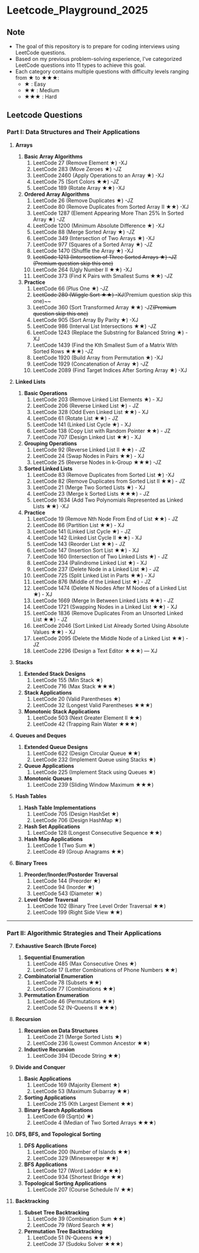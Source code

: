 # Leetcode_Playground_2025

## Note
- The goal of this repository is to prepare for coding interviews using LeetCode questions.
- Based on my previous problem-solving experience, I've categorized LeetCode questions into 11 types to achieve this goal.
- Each category contains multiple questions with difficulty levels ranging from ★ to ★★★:
  - ★ : Easy 
  - ★★ : Medium 
  - ★★★ : Hard

## Leetcode Questions
### Part I: **Data Structures and Their Applications**  
1. **Arrays**  
   1. **Basic Array Algorithms**  
      1. LeetCode 27 (Remove Element ★) -XJ
      2. LeetCode 283 (Move Zeroes ★) -JZ
      3. LeetCode 2460 (Apply Operations to an Array ★) -XJ
      4. LeetCode 75 (Sort Colors ★★) -JZ
      5. LeetCode 189 (Rotate Array ★★) -XJ
   2. **Ordered Array Algorithms**  
      1. LeetCode 26 (Remove Duplicates ★)  -JZ  
      2. LeetCode 80 (Remove Duplicates from Sorted Array II ★★)  -XJ 
      3. LeetCode 1287 (Element Appearing More Than 25% In Sorted Array ★)  -JZ
      4. LeetCode 1200 (Minimum Absolute Difference ★)  -XJ
      5. LeetCode 88 (Merge Sorted Array ★)  -JZ
      6. LeetCode 349 (Intersection of Two Arrays ★)  -XJ
      7. LeetCode 977 (Squares of a Sorted Array ★)  -JZ
      8. LeetCode 1470 (Shuffle the Array ★)  -XJ
      9. ~~LeetCode 1213 (Intersection of Three Sorted Arrays ★)  -JZ (Premium question skip this one)~~
      10. LeetCode 264 (Ugly Number II ★★)  -XJ 
      11. LeetCode 373 (Find K Pairs with Smallest Sums ★★)  -JZ
   3. **Practice**
      1. LeetCode 66 (Plus One ★) -JZ
      2. ~~LeetCode 280 (Wiggle Sort ★★) -XJ~~(Premium question skip this one)~~
      3. LeetCode 360 (Sort Transformed Array ★★) -JZ~~(Premium question skip this one)~~
      4. LeetCode 905 (Sort Array By Parity ★) -XJ
      5. LeetCode 986 (Interval List Intersections ★★) -JZ
      6. LeetCode 1243 (Replace the Substring for Balanced String ★) -XJ
      7. LeetCode 1439 (Find the Kth Smallest Sum of a Matrix With Sorted Rows ★★★) -JZ
      8. LeetCode 1920 (Build Array from Permutation ★) -XJ
      9. LeetCode 1929 (Concatenation of Array ★) -JZ
      10. LeetCode 2089 (Find Target Indices After Sorting Array ★) -XJ



2. **Linked Lists**  
   1. **Basic Operations**  
      1. LeetCode 203 (Remove Linked List Elements ★)  - XJ
      2. LeetCode 206 (Reverse Linked List ★)  - JZ
      3. LeetCode 328 (Odd Even Linked List ★★)  - XJ
      4. LeetCode 61 (Rotate List ★★)  - JZ
      5. LeetCode 141 (Linked List Cycle ★) - XJ 
      6. LeetCode 138 (Copy List with Random Pointer ★★) - JZ  
      7. LeetCode 707 (Design Linked List ★★)  - XJ
   2. **Grouping Operations**  
      1. LeetCode 92 (Reverse Linked List II ★★)  - JZ
      2. LeetCode 24 (Swap Nodes in Pairs ★★)  - XJ
      3. LeetCode 25 (Reverse Nodes in k-Group ★★★) -JZ 
   3. **Sorted Linked Lists**  
      1. LeetCode 83 (Remove Duplicates from Sorted List ★) -XJ  
      2. LeetCode 82 (Remove Duplicates from Sorted List II ★★) - JZ  
      3. LeetCode 21 (Merge Two Sorted Lists ★)  - XJ
      4. LeetCode 23 (Merge k Sorted Lists ★★★)  - JZ
      5. LeetCode 1634 (Add Two Polynomials Represented as Linked Lists ★★) -XJ  
   4. **Practice**  
      1. LeetCode 19 (Remove Nth Node From End of List ★★) - JZ  
      2. LeetCode 86 (Partition List ★★)  - XJ
      3. LeetCode 141 (Linked List Cycle ★)  - JZ
      4. LeetCode 142 (Linked List Cycle II ★★) - XJ 
      5. LeetCode 143 (Reorder List ★★)  - JZ
      6. LeetCode 147 (Insertion Sort List ★★) - XJ  
      7. LeetCode 160 (Intersection of Two Linked Lists ★) - JZ  
      8. LeetCode 234 (Palindrome Linked List ★)   - XJ
      9. LeetCode 237 (Delete Node in a Linked List ★) - JZ 
      10. LeetCode 725 (Split Linked List in Parts ★★)  - XJ
      11. LeetCode 876 (Middle of the Linked List ★)  - JZ
      12. LeetCode 1474 (Delete N Nodes After M Nodes of a Linked List ★) - XJ  
      13. LeetCode 1669 (Merge In Between Linked Lists ★★) - JZ  
      14. LeetCode 1721 (Swapping Nodes in a Linked List ★★) - XJ 
      15. LeetCode 1836 (Remove Duplicates From an Unsorted Linked List ★★) - JZ  
      16. LeetCode 2046 (Sort Linked List Already Sorted Using Absolute Values ★★) - XJ 
      17. LeetCode 2095 (Delete the Middle Node of a Linked List ★★) -JZ  
      18. LeetCode 2296 (Design a Text Editor ★★★) — XJ

3. **Stacks**  
   1. **Extended Stack Designs**  
      1. LeetCode 155 (Min Stack ★)  
      2. LeetCode 716 (Max Stack ★★★)  
   2. **Stack Applications**  
      1. LeetCode 20 (Valid Parentheses ★)  
      2. LeetCode 32 (Longest Valid Parentheses ★★★)  
   3. **Monotonic Stack Applications**  
      1. LeetCode 503 (Next Greater Element II ★★)  
      2. LeetCode 42 (Trapping Rain Water ★★★)  

4. **Queues and Deques**  
   1. **Extended Queue Designs**  
      1. LeetCode 622 (Design Circular Queue ★★)  
      2. LeetCode 232 (Implement Queue using Stacks ★)  
   2. **Queue Applications**  
      1. LeetCode 225 (Implement Stack using Queues ★)  
   3. **Monotonic Queues**  
      1. LeetCode 239 (Sliding Window Maximum ★★★)  

5. **Hash Tables**  
   1. **Hash Table Implementations**  
      1. LeetCode 705 (Design HashSet ★)  
      2. LeetCode 706 (Design HashMap ★)  
   2. **Hash Set Applications**  
      1. LeetCode 128 (Longest Consecutive Sequence ★★)  
   3. **Hash Map Applications**  
      1. LeetCode 1 (Two Sum ★)  
      2. LeetCode 49 (Group Anagrams ★★)  

6. **Binary Trees**  
   1. **Preorder/Inorder/Postorder Traversal**  
      1. LeetCode 144 (Preorder ★)  
      2. LeetCode 94 (Inorder ★)  
      3. LeetCode 543 (Diameter ★)  
   2. **Level Order Traversal**  
      1. LeetCode 102 (Binary Tree Level Order Traversal ★★)  
      2. LeetCode 199 (Right Side View ★★)  

---

### Part II: **Algorithmic Strategies and Their Applications**  
7. **Exhaustive Search (Brute Force)**  
   1. **Sequential Enumeration**  
      1. LeetCode 485 (Max Consecutive Ones ★)  
      2. LeetCode 17 (Letter Combinations of Phone Numbers ★★)  
   2. **Combinatorial Enumeration**  
      1. LeetCode 78 (Subsets ★★)  
      2. LeetCode 77 (Combinations ★★)  
   3. **Permutation Enumeration**  
      1. LeetCode 46 (Permutations ★★)  
      2. LeetCode 52 (N-Queens II ★★★)  

8. **Recursion**  
   1. **Recursion on Data Structures**  
      1. LeetCode 21 (Merge Sorted Lists ★)  
      2. LeetCode 236 (Lowest Common Ancestor ★★)  
   2. **Inductive Recursion**  
      1. LeetCode 394 (Decode String ★★)  

9. **Divide and Conquer**  
   1. **Basic Applications**  
      1. LeetCode 169 (Majority Element ★)  
      2. LeetCode 53 (Maximum Subarray ★★)  
   2. **Sorting Applications**  
      1. LeetCode 215 (Kth Largest Element ★★)  
   3. **Binary Search Applications**  
      1. LeetCode 69 (Sqrt(x) ★)  
      2. LeetCode 4 (Median of Two Sorted Arrays ★★★)

10. **DFS, BFS, and Topological Sorting**  
    1.  **DFS Applications**  
        1.  LeetCode 200 (Number of Islands ★★)  
        2.  LeetCode 329 (Minesweeper ★★)  
    2.  **BFS Applications**  
        1. LeetCode 127 (Word Ladder ★★★)  
        2. LeetCode 934 (Shortest Bridge ★★)  
    3. **Topological Sorting Applications**  
       1. LeetCode 207 (Course Schedule IV ★★)  

11. **Backtracking**  
    1.  **Subset Tree Backtracking**  
        1. LeetCode 39 (Combination Sum ★★)  
        2. LeetCode 79 (Word Search ★★)  
     2. **Permutation Tree Backtracking**  
        1. LeetCode 51 (N-Queens ★★★)  
        2. LeetCode 37 (Sudoku Solver ★★★)  